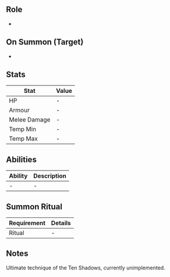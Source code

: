 ## Role
-

## On Summon (Target)
-

## Stats
| Stat | Value |
|------|--------|
| HP | - |
| Armour | - |
| Melee Damage | - |
| Temp Min | - |
| Temp Max | - |

## Abilities
| Ability | Description |
|---------|-------------|
| - | - |

## Summon Ritual
| Requirement | Details |
|-------------|---------|
| Ritual | - |

## Notes
Ultimate technique of the Ten Shadows, currently unimplemented.